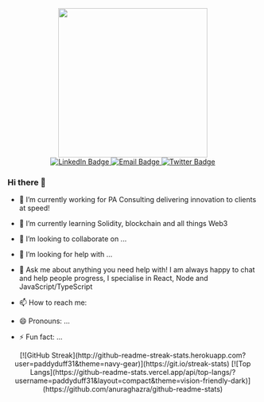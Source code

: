 <div id="header" align="center">
  <img src="https://media.giphy.com/media/zhYSVCirREeIZtONCI/giphy.gif" width="300"/>
  <div id="badges">
  <a href="https://www.linkedin.com/in/patrick-duff/">
    <img src="https://img.shields.io/badge/LinkedIn-blue?style=for-the-badge&logo=linkedin&logoColor=white" alt="LinkedIn Badge"/>
  </a>
  <a href="your-youtube-URL">
    <img src="https://img.shields.io/badge/Email-red?style=for-the-badge&logo=email&logoColor=white" alt="Email Badge"/>
  </a>
  <a href="your-twitter-URL">
    <img src="https://img.shields.io/badge/Twitter-blue?style=for-the-badge&logo=twitter&logoColor=white" alt="Twitter Badge"/>
  </a>
</div>
<img src="https://komarev.com/ghpvc/?username=paddyduff31&style=flat-square&color=blue" alt=""/>

</div>

### Hi there 👋

- 🔭 I’m currently working for PA Consulting delivering innovation to clients at speed!
- 🌱 I’m currently learning Solidity, blockchain and all things Web3
- 👯 I’m looking to collaborate on ...
- 🤔 I’m looking for help with ...
- 💬 Ask me about anything you need help with!  I am always happy to chat and help people progress, I specialise in React, Node and JavaScript/TypeScript
- 📫 How to reach me: 
    
- 😄 Pronouns: ...
- ⚡ Fun fact: ...
<div id="stats" align="center">
[![GitHub Streak](http://github-readme-streak-stats.herokuapp.com?user=paddyduff31&theme=navy-gear)](https://git.io/streak-stats)
[![Top Langs](https://github-readme-stats.vercel.app/api/top-langs/?username=paddyduff31&layout=compact&theme=vision-friendly-dark)](https://github.com/anuraghazra/github-readme-stats)
</div>


